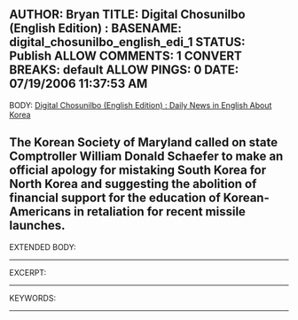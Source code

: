 AUTHOR: Bryan
TITLE: Digital Chosunilbo (English Edition) :
BASENAME: digital_chosunilbo_english_edi_1
STATUS: Publish
ALLOW COMMENTS: 1
CONVERT BREAKS: __default__
ALLOW PINGS: 0
DATE: 07/19/2006 11:37:53 AM
-----
BODY:
<a title="Digital Chosunilbo (English Edition) : Daily News in English About Korea" href="http://english.chosun.com/w21data/html/news/200607/200607180021.html">Digital Chosunilbo (English Edition) : Daily News in English About Korea</a>

The Korean Society of Maryland called on state Comptroller William Donald Schaefer to make an official apology for mistaking South Korea for North Korea and suggesting the abolition of financial support for the education of Korean-Americans in retaliation for recent missile launches.
-----
EXTENDED BODY:

-----
EXCERPT:

-----
KEYWORDS:

-----


